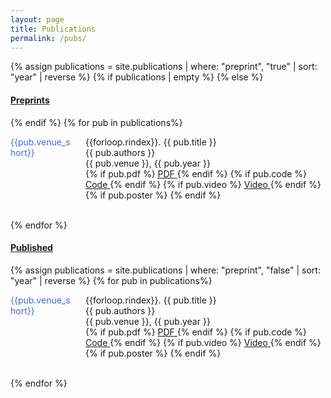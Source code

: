 ```yaml
---
layout: page
title: Publications
permalink: /pubs/
---
```


<style>
.small-text {
    font-size: 0.9em;
}
        dt {
            float: left;
            clear: left;
            width: 100px;
            text-align: left;
            color: royalblue;
        }
        dd {
            margin-left: 120px; /* Adjust this value for tab distance */
        }
</style>

[//]: # (#### <ins>Preprint</ins>)

{% assign publications = site.publications | where: "preprint", "true" | sort: "year" | reverse %}
{% if publications | empty %}
{% else %}
    <h4><ins>Preprints</ins></h4>
{% endif %}
{% for pub in publications%}
  <div class="pubitem">
    <dl>
    <dt>{{pub.venue_short}}</dt>
    <dd>
    <div class="pubtitle">
      {{forloop.rindex}}. {{ pub.title }}
    </div>
    <div class="pubauthors">{{ pub.authors }}</div>
    <div class="pubinfo">
        {{ pub.venue }}, {{ pub.year }}
    </div>
    <div class="publinks">
      {% if pub.pdf %}
            <a href="{{ pub.pdf }}">
              <span class="border">PDF</span> 
            </a>
          {% endif %}
      {% if pub.code %}
        <a href="{{ pub.code }}">
            <span class="border">Code</span>
        </a>
      {% endif %}
      {% if pub.video %}
        <a href="{{ pub.video }}">
            <span class="border">Video</span>
        </a>
      {% endif %}
      {% if pub.poster %}
        <a href="{{ pub.poster }}">
          <i class="fas fa-image"></i>
        </a>
      {% endif %}
    </div>
    </dd>
    </dl>
</div>

<br>
{% endfor %}

#### <ins>Published</ins>
{% assign publications = site.publications | where: "preprint", "false" | sort: "year" | reverse %}
{% for pub in publications%}
  <div class="pubitem">
    <dl>
    <dt>{{pub.venue_short}}</dt>
    <dd>
    <div class="pubtitle">
      {{forloop.rindex}}. {{ pub.title }}
    </div>
    <div class="pubauthors">{{ pub.authors }}</div>
    <div class="pubinfo">
        {{ pub.venue }}, {{ pub.year }}
    </div>
    <div class="publinks">
      {% if pub.pdf %}
            <a href="{{ pub.pdf }}">
              <span class="border">PDF</span> 
            </a>
          {% endif %}
      {% if pub.code %}
        <a href="{{ pub.code }}">
            <span class="border">Code</span>
        </a>
      {% endif %}
      {% if pub.video %}
        <a href="{{ pub.video }}">
            <span class="border">Video</span>
        </a>
      {% endif %}
      {% if pub.poster %}
        <a href="{{ pub.poster }}">
          <i class="fas fa-image"></i>
        </a>
      {% endif %}
    </div>
    </dd>
    </dl>
</div>
<br>
{% endfor %}
